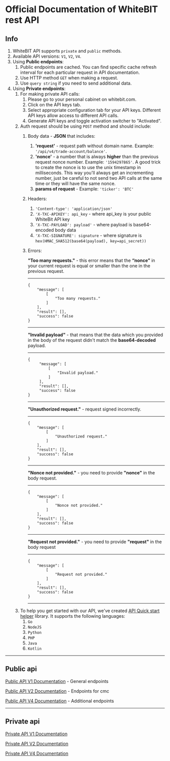 # Official Documentation of WhiteBIT rest API

## Info

1. WhiteBIT API supports `private` and `public` methods.
2. Available API versions: `V1`, `V2`, `V4`.
3. Using **Public endpoints**:
    1. Public endpoints are cached. You can find specific cache refresh interval for each particular request in API documentation.
    2. Use HTTP method `GET` when making a request.
    3. Use `query string` if you need to send additional data.
4. Using **Private endpoints**:
    1. For making private API calls:
        1. Please go to your personal cabinet on whitebit.com.
        2. Click on the API keys tab.
        3. Select appropriate configuration tab for your API keys. Different API keys allow access to different API calls.
        4. Generate API keys and toggle activation switcher to "Activated".
    2. Auth request should be using `POST` method and should include:
        1. Body data - **JSON** that includes:
            1. **'request'** - request path without domain name. Example: `'/api/v4/trade-account/balance'`.
            2. **'nonce'** - a number that is always **higher** than the previous request nonce number. Example: `'1594297865'`. A good trick to create the nonce is to use the unix timestamp in milliseconds. This way you'll always get an incrementing number, just be careful to not send two API calls at the same time or they will have the same nonce.
            3. **params of request** - Example: `'ticker': 'BTC'`
        2. Headers:
            1. `'Content-type': 'application/json'`
            2. `'X-TXC-APIKEY': api_key` - where api_key is your public WhiteBit API key
            3. `'X-TXC-PAYLOAD': payload'` - where payload is base64-encoded body data
            4. `'X-TXC-SIGNATURE': signature` - where signature is `hex(HMAC_SHA512(base64(payload), key=api_secret))`
        3. Errors:
            
            **"Too many requests."** - this error means that the **“nonce”** in your current request is equal or smaller than the one in the previous request.
            ___
            ```json5
            {
                "message": [
                    [
                        "Too many requests."
                    ]
                ],
                "result": [],
                "success": false
            }
            ```
            ___
            **"Invalid payload"** - that means that the data which you provided in the body of the  request didn't match the **base64-decoded** payload.
            ___
            ```json5
            {
                 "message": [
                     [
                         "Invalid payload."
                     ]
                 ],
                 "result": [],
                 "success": false
            }
            ```
            ___
            **"Unauthorized request."** - request signed incorrectly.
            ___
            ```json5
            {
                "message": [
                    [
                        "Unauthorized request."
                    ]
                ],
                "result": [],
                "success": false
            }
            ```
            ___ 
            **"Nonce not provided."** - you need to provide **"nonce"** in the body request.
            ___
            ```json5
            {
                "message": [
                    [
                        "Nonce not provided."
                    ]
                ],
                "result": [],
                "success": false
            }
            ```
            ___ 
            **"Request not provided."** - you need to provide **"request"** in the body request
            ___
            ```json5
            {
                "message": [
                    [
                        "Request not provided."
                    ]
                ],
                "result": [],
                "success": false
            }
            ```
            ___ 
    3. To help you get started with our API, we've created [API Quick start helper](https://github.com/whitebit-exchange/api-quickstart) library. It supports the following languages:
        1. ``Go``
        2. ``NodeJS``
        3. ``Python``
        4. ``PHP``
        4. ``Java``
        4. ``Kotlin``

___

## Public api

[Public API V1 Documentation](/Public/http-public-v1-doc.md) - General endpoints

[Public API V2 Documentation](/Public/http-public-v2-doc.md) - Endpoints for cmc

[Public API V4 Documentation](/Public/http-public-v4-doc.md) - Additional endpoints

___

## Private api

[Private API V1 Documentation](/Private/http-private-v1-doc.md)

[Private API V2 Documentation](/Public/http-public-v1-doc.md)

[Private API V4 Documentation](/Public/http-public-v1-doc.md)